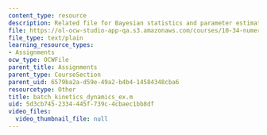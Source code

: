 ```yaml
---
content_type: resource
description: Related file for Bayesian statistics and parameter estimation.
file: https://ol-ocw-studio-app-qa.s3.amazonaws.com/courses/10-34-numerical-methods-applied-to-chemical-engineering-fall-2005/5d3cb7452334445f739c4cbaec1bb8df_batch_kinetics_dynamics_ex.m
file_type: text/plain
learning_resource_types:
- Assignments
ocw_type: OCWFile
parent_title: Assignments
parent_type: CourseSection
parent_uid: 6579ba2a-d59e-49a2-b4b4-14584348cba6
resourcetype: Other
title: batch_kinetics_dynamics_ex.m
uid: 5d3cb745-2334-445f-739c-4cbaec1bb8df
video_files:
  video_thumbnail_file: null
---
```

